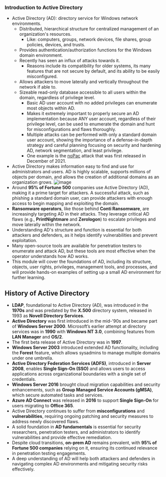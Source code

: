 ### Introduction to Active Directory
- Active Directory (AD): directory service for Windows network environments.
	- Distributed, hierarchical structure for centralized management of an organization's resources.
		- Like: computers, groups, network devices, file shares, group policies, devices, and trusts.
	- Provides authentication/authorization functions for the Windows domain environment.
	- Recently has seen an influx of attacks towards it.
		- Reasons include its compatibility for older systems, its many features that are not secure by default, and its ability to be easily misconfigured.
	- Allows attackers to move laterally and vertically throughout the network if able to.
	- Sizeable read-only database accessible to all users within the domain, regardless of privilege level.
		- Basic AD user account with no added privileges can enumerate most objects within AD. 
		- Makes it extremely important to properly secure an AD implementation because ANY user account, regardless of their privilege level, can be used to enumerate the domain and hunt for misconfigurations and flaws thoroughly. 
		- Multiple attacks can be performed with only a standard domain user account, showing the importance of a defense-in-depth strategy and careful planning focusing on security and hardening AD, network segmentation, and least privilege. 
		- One example is the [noPac](https://www.secureworks.com/blog/nopac-a-tale-of-two-vulnerabilities-that-could-end-in-ransomware) attack that was first released in December of 2021.
- Active Directory makes information easy to find and use for administrators and users. AD is highly scalable, supports millions of objects per domain, and allows the creation of additional domains as an organization grows.
![image](https://academy.hackthebox.com/storage/modules/74/whyad5.png)
- Around **95% of Fortune 500** companies use Active Directory (AD), making it a prime target for attackers. A successful attack, such as phishing a standard domain user, can provide attackers with enough access to begin mapping and exploiting the domain.
- **Ransomware operators**, like those behind **Conti Ransomware**, are increasingly targeting AD in their attacks. They leverage critical AD flaws (e.g., **PrintNightmare** and **Zerologon**) to escalate privileges and move laterally within the network.
- Understanding AD's structure and function is essential for both attackers and defenders, as it helps identify vulnerabilities and prevent exploitation.
- Many open-source tools are available for penetration testers to enumerate and attack AD, but these tools are most effective when the operator understands how AD works.
- This module will cover the foundations of AD, including its structure, objects, user rights, privileges, management tools, and processes, and will provide hands-on examples of setting up a small AD environment for further learning.



## History of Active Directory
- **LDAP**, foundational to Active Directory (AD), was introduced in the **1970s** and was predated by the **X.500** directory system, released in 1993 as **Novell Directory Services**.
- **Active Directory** was first introduced in the mid-'90s and became part of **Windows Server 2000**. Microsoft’s earlier attempt at directory services was in **1990** with **Windows NT 3.0**, combining features from **LAN Manager** and **OS/2**.
- The first beta release of Active Directory was in **1997**.
- **Windows Server 2003** introduced extended AD functionality, including the **Forest** feature, which allows sysadmins to manage multiple domains under one umbrella.
- **Active Directory Federation Services (ADFS)**, introduced in **Server 2008**, enables **Single Sign-On (SSO)** and allows users to access applications across organizational boundaries with a single set of credentials.
- **Windows Server 2016** brought cloud migration capabilities and security enhancements, such as **Group Managed Service Accounts (gMSA)**, which secure automated tasks and services.
- **Azure AD Connect** was released in **2016** to support **Single Sign-On** for users migrating to **Office 365**.
- Active Directory continues to suffer from **misconfigurations** and **vulnerabilities**, requiring ongoing patching and security measures to address newly discovered flaws.
- A solid foundation in **AD fundamentals** is essential for security researchers, penetration testers, and administrators to identify vulnerabilities and provide effective remediation.
- Despite cloud transitions, **on-prem AD** remains prevalent, with **95% of Fortune 500 companies** relying on it, ensuring its continued relevance in penetration testing engagements.
- A deep understanding of AD will help both attackers and defenders in navigating complex AD environments and mitigating security risks effectively.